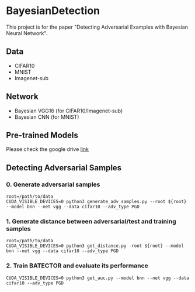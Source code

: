 # BayesianDetection

This project is for the paper "Detecting Adversarial Examples with Bayesian Neural Network".

## Data

- CIFAR10
- MNIST
- Imagenet-sub

## Network

- Bayesian VGG16 (for CIFAR10/Imagenet-sub)
- Bayesian CNN (for MNIST)

## Pre-trained Models

Please check the google drive [link](https://drive.google.com/drive/folders/1ebVkAKPGS7Zy0J_UoED6eJjECNjKFvS3)


## Detecting Adversarial Samples

### 0. Generate adversarial samples

```
root=/path/to/data
CUDA_VISIBLE_DEVICES=0 python3 generate_adv_samples.py --root ${root} --model bnn --net vgg --data cifar10 --adv_type PGD
```

### 1. Generate distance between adversarial/test and training samples

 ```
 root=/path/to/data
 CUDA_VISIBLE_DEVICES=0 python3 get_distance.py -root ${root} --model bnn --net vgg --data cifar10 --adv_type PGD
 ```

### 2. Train BATECTOR and evaluate its performance

```
CUDA_VISIBLE_DEVICES=0 python3 get_auc.py --model bnn --net vgg --data cifar10 --adv_type PGD
```

